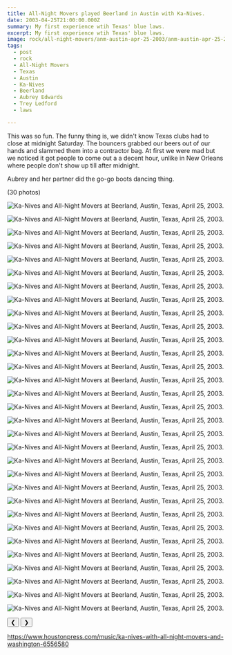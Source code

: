 ```yaml
---
title: All-Night Movers played Beerland in Austin with Ka-Nives.
date: 2003-04-25T21:00:00.000Z
summary: My first experience wtih Texas' blue laws.
excerpt: My first experience wtih Texas' blue laws.
image: rock/all-night-movers/anm-austin-apr-25-2003/anm-austin-apr-25-2003-40.jpg
tags:
  - post
  - rock
  - All-Night Movers
  - Texas
  - Austin
  - Ka-Nives
  - Beerland
  - Aubrey Edwards
  - Trey Ledford
  - laws

---
```


This was so fun. The funny thing is, we didn't know Texas clubs had to close at midnight Saturday. The bouncers grabbed our beers out of our hands and slammed them into a contractor bag. At first we were mad but we noticed it got people to come out a a decent hour, unlike in New Orleans where people don't show up till after midnight.

Aubrey and her partner did the go-go boots dancing thing.

(30 photos)

<div id="viewport">

![Ka-Nives and All-Night Movers at Beerland, Austin, Texas, April 25, 2003.](/static/img/rock/all-night-movers/anm-austin-apr-25-2003/anm-austin-apr-25-2003-17.jpg "Ka-Nives and All-Night Movers at Beerland, Austin, Texas, April 25, 2003.")

![Ka-Nives and All-Night Movers at Beerland, Austin, Texas, April 25, 2003.](/static/img/rock/all-night-movers/anm-austin-apr-25-2003/anm-austin-apr-25-2003-18.jpg "Ka-Nives and All-Night Movers at Beerland, Austin, Texas, April 25, 2003.")

![Ka-Nives and All-Night Movers at Beerland, Austin, Texas, April 25, 2003.](/static/img/rock/all-night-movers/anm-austin-apr-25-2003/anm-austin-apr-25-2003-19.jpg "Ka-Nives and All-Night Movers at Beerland, Austin, Texas, April 25, 2003.")

![Ka-Nives and All-Night Movers at Beerland, Austin, Texas, April 25, 2003.](/static/img/rock/all-night-movers/anm-austin-apr-25-2003/anm-austin-apr-25-2003-20.jpg "Ka-Nives and All-Night Movers at Beerland, Austin, Texas, April 25, 2003.")

![Ka-Nives and All-Night Movers at Beerland, Austin, Texas, April 25, 2003.](/static/img/rock/all-night-movers/anm-austin-apr-25-2003/anm-austin-apr-25-2003-21.jpg "Ka-Nives and All-Night Movers at Beerland, Austin, Texas, April 25, 2003.")

![Ka-Nives and All-Night Movers at Beerland, Austin, Texas, April 25, 2003.](/static/img/rock/all-night-movers/anm-austin-apr-25-2003/anm-austin-apr-25-2003-22.jpg "Ka-Nives and All-Night Movers at Beerland, Austin, Texas, April 25, 2003.")

![Ka-Nives and All-Night Movers at Beerland, Austin, Texas, April 25, 2003.](/static/img/rock/all-night-movers/anm-austin-apr-25-2003/anm-austin-apr-25-2003-23.jpg "Ka-Nives and All-Night Movers at Beerland, Austin, Texas, April 25, 2003.")

![Ka-Nives and All-Night Movers at Beerland, Austin, Texas, April 25, 2003.](/static/img/rock/all-night-movers/anm-austin-apr-25-2003/anm-austin-apr-25-2003-24.jpg "Ka-Nives and All-Night Movers at Beerland, Austin, Texas, April 25, 2003.")

![Ka-Nives and All-Night Movers at Beerland, Austin, Texas, April 25, 2003.](/static/img/rock/all-night-movers/anm-austin-apr-25-2003/anm-austin-apr-25-2003-25.jpg "Ka-Nives and All-Night Movers at Beerland, Austin, Texas, April 25, 2003.")

![Ka-Nives and All-Night Movers at Beerland, Austin, Texas, April 25, 2003.](/static/img/rock/all-night-movers/anm-austin-apr-25-2003/anm-austin-apr-25-2003-26.jpg "Ka-Nives and All-Night Movers at Beerland, Austin, Texas, April 25, 2003.")

![Ka-Nives and All-Night Movers at Beerland, Austin, Texas, April 25, 2003.](/static/img/rock/all-night-movers/anm-austin-apr-25-2003/anm-austin-apr-25-2003-27.jpg "Ka-Nives and All-Night Movers at Beerland, Austin, Texas, April 25, 2003.")

![Ka-Nives and All-Night Movers at Beerland, Austin, Texas, April 25, 2003.](/static/img/rock/all-night-movers/anm-austin-apr-25-2003/anm-austin-apr-25-2003-28.jpg "Ka-Nives and All-Night Movers at Beerland, Austin, Texas, April 25, 2003.")

![Ka-Nives and All-Night Movers at Beerland, Austin, Texas, April 25, 2003.](/static/img/rock/all-night-movers/anm-austin-apr-25-2003/anm-austin-apr-25-2003-29.jpg "Ka-Nives and All-Night Movers at Beerland, Austin, Texas, April 25, 2003.")

![Ka-Nives and All-Night Movers at Beerland, Austin, Texas, April 25, 2003.](/static/img/rock/all-night-movers/anm-austin-apr-25-2003/anm-austin-apr-25-2003-30.jpg "Ka-Nives and All-Night Movers at Beerland, Austin, Texas, April 25, 2003.")

![Ka-Nives and All-Night Movers at Beerland, Austin, Texas, April 25, 2003.](/static/img/rock/all-night-movers/anm-austin-apr-25-2003/anm-austin-apr-25-2003-31.jpg "Ka-Nives and All-Night Movers at Beerland, Austin, Texas, April 25, 2003.")

![Ka-Nives and All-Night Movers at Beerland, Austin, Texas, April 25, 2003.](/static/img/rock/all-night-movers/anm-austin-apr-25-2003/anm-austin-apr-25-2003-32.jpg "Ka-Nives and All-Night Movers at Beerland, Austin, Texas, April 25, 2003.")

![Ka-Nives and All-Night Movers at Beerland, Austin, Texas, April 25, 2003.](/static/img/rock/all-night-movers/anm-austin-apr-25-2003/anm-austin-apr-25-2003-33.jpg "Ka-Nives and All-Night Movers at Beerland, Austin, Texas, April 25, 2003.")

![Ka-Nives and All-Night Movers at Beerland, Austin, Texas, April 25, 2003.](/static/img/rock/all-night-movers/anm-austin-apr-25-2003/anm-austin-apr-25-2003-34.jpg "Ka-Nives and All-Night Movers at Beerland, Austin, Texas, April 25, 2003.")

![Ka-Nives and All-Night Movers at Beerland, Austin, Texas, April 25, 2003.](/static/img/rock/all-night-movers/anm-austin-apr-25-2003/anm-austin-apr-25-2003-35.jpg "Ka-Nives and All-Night Movers at Beerland, Austin, Texas, April 25, 2003.")

![Ka-Nives and All-Night Movers at Beerland, Austin, Texas, April 25, 2003.](/static/img/rock/all-night-movers/anm-austin-apr-25-2003/anm-austin-apr-25-2003-36.jpg "Ka-Nives and All-Night Movers at Beerland, Austin, Texas, April 25, 2003.")

![Ka-Nives and All-Night Movers at Beerland, Austin, Texas, April 25, 2003.](/static/img/rock/all-night-movers/anm-austin-apr-25-2003/anm-austin-apr-25-2003-37.jpg "Ka-Nives and All-Night Movers at Beerland, Austin, Texas, April 25, 2003.")

![Ka-Nives and All-Night Movers at Beerland, Austin, Texas, April 25, 2003.](/static/img/rock/all-night-movers/anm-austin-apr-25-2003/anm-austin-apr-25-2003-38.jpg "Ka-Nives and All-Night Movers at Beerland, Austin, Texas, April 25, 2003.")

![Ka-Nives and All-Night Movers at Beerland, Austin, Texas, April 25, 2003.](/static/img/rock/all-night-movers/anm-austin-apr-25-2003/anm-austin-apr-25-2003-39.jpg "Ka-Nives and All-Night Movers at Beerland, Austin, Texas, April 25, 2003.")

![Ka-Nives and All-Night Movers at Beerland, Austin, Texas, April 25, 2003.](/static/img/rock/all-night-movers/anm-austin-apr-25-2003/anm-austin-apr-25-2003-40.jpg "Ka-Nives and All-Night Movers at Beerland, Austin, Texas, April 25, 2003.")

![Ka-Nives and All-Night Movers at Beerland, Austin, Texas, April 25, 2003.](/static/img/rock/all-night-movers/anm-austin-apr-25-2003/anm-austin-apr-25-2003-41.jpg "Ka-Nives and All-Night Movers at Beerland, Austin, Texas, April 25, 2003.")

![Ka-Nives and All-Night Movers at Beerland, Austin, Texas, April 25, 2003.](/static/img/rock/all-night-movers/anm-austin-apr-25-2003/anm-austin-apr-25-2003-42.jpg "Ka-Nives and All-Night Movers at Beerland, Austin, Texas, April 25, 2003.")

![Ka-Nives and All-Night Movers at Beerland, Austin, Texas, April 25, 2003.](/static/img/rock/all-night-movers/anm-austin-apr-25-2003/anm-austin-apr-25-2003-43.jpg "Ka-Nives and All-Night Movers at Beerland, Austin, Texas, April 25, 2003.")

![Ka-Nives and All-Night Movers at Beerland, Austin, Texas, April 25, 2003.](/static/img/rock/all-night-movers/anm-austin-apr-25-2003/anm-austin-apr-25-2003-44.jpg "Ka-Nives and All-Night Movers at Beerland, Austin, Texas, April 25, 2003.")

![Ka-Nives and All-Night Movers at Beerland, Austin, Texas, April 25, 2003.](/static/img/rock/all-night-movers/anm-austin-apr-25-2003/anm-austin-apr-25-2003-45.jpg "Ka-Nives and All-Night Movers at Beerland, Austin, Texas, April 25, 2003.")

![Ka-Nives and All-Night Movers at Beerland, Austin, Texas, April 25, 2003.](/static/img/rock/all-night-movers/anm-austin-apr-25-2003/anm-austin-apr-25-2003-46.jpg "Ka-Nives and All-Night Movers at Beerland, Austin, Texas, April 25, 2003.")

![Ka-Nives and All-Night Movers at Beerland, Austin, Texas, April 25, 2003.](/static/img/rock/all-night-movers/anm-austin-apr-25-2003/anm-austin-apr-25-2003-47.jpg "Ka-Nives and All-Night Movers at Beerland, Austin, Texas, April 25, 2003.")

</div>
<div class="flex row-reverse space-between">
  <div id="caption"></div>
  <div class="prevnext-container">
    <button id="buttonPrevious">&#10094;</button>
    <button id="buttonNext">&#10095;</button>
  </div>
</div>



https://www.houstonpress.com/music/ka-nives-with-all-night-movers-and-washington-6556580
